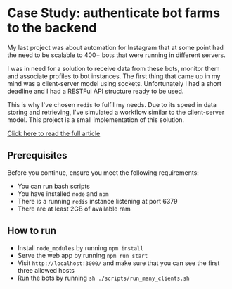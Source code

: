 # Case Study: authenticate bot farms to the backend

My last project was about automation for Instagram
that at some point had the need to be scalable
to 400+ bots that were running in
different servers.

I was in need for a solution to receive data from
these bots, monitor them and associate profiles
to bot instances.
The first thing that came up in my mind
was a client-server model using sockets.
Unfortunately I had a short deadline
and I had a RESTFul API
structure ready to be used.

This is why I've chosen `redis` to fulfil my needs.
Due to its speed in data storing and retrieving,
I've simulated a workflow similar to the client-server
model. This project is a small implementation
of this solution.

[Click here to read the full article](https://blog.mavin.dev/article-bots-to-backend)

## Prerequisites

Before you continue, ensure you meet the following requirements:

* You can run bash scripts
* You have installed `node` and `npm`
* There is a running `redis` instance listening at port 6379
* There are at least 2GB of available ram

## How to run

* Install `node_modules` by running `npm install`
* Serve the web app by running `npm run start`
* Visit `http://localhost:3000/` and make sure that you can see the first three allowed hosts
* Run the bots by running `sh ./scripts/run_many_clients.sh`
